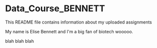 # Data_Course_BENNETT


This README file contains information about my uploaded assignments

My name is Elise Bennett and I'm a big fan of biotech wooooo.

blah blah blah